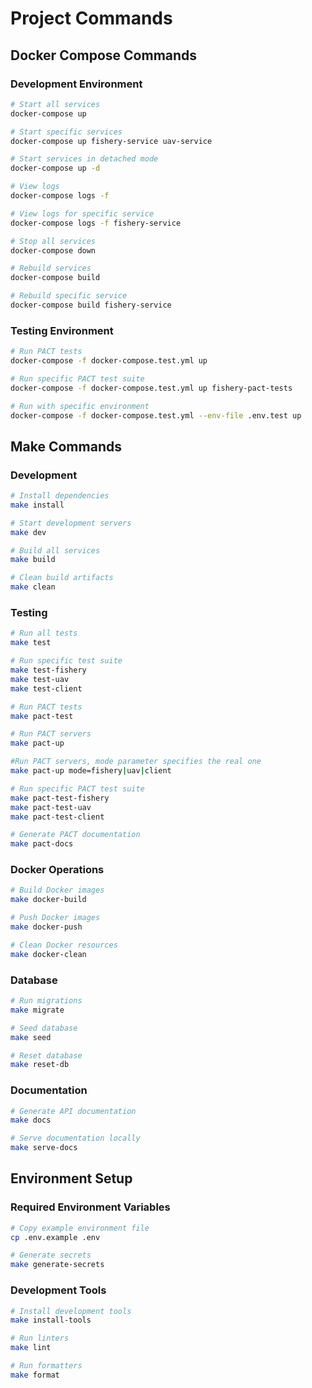 # Project Commands

## Docker Compose Commands

### Development Environment
```bash
# Start all services
docker-compose up

# Start specific services
docker-compose up fishery-service uav-service

# Start services in detached mode
docker-compose up -d

# View logs
docker-compose logs -f

# View logs for specific service
docker-compose logs -f fishery-service

# Stop all services
docker-compose down

# Rebuild services
docker-compose build

# Rebuild specific service
docker-compose build fishery-service
```

### Testing Environment
```bash
# Run PACT tests
docker-compose -f docker-compose.test.yml up

# Run specific PACT test suite
docker-compose -f docker-compose.test.yml up fishery-pact-tests

# Run with specific environment
docker-compose -f docker-compose.test.yml --env-file .env.test up
```

## Make Commands

### Development
```bash
# Install dependencies
make install

# Start development servers
make dev

# Build all services
make build

# Clean build artifacts
make clean
```

### Testing
```bash
# Run all tests
make test

# Run specific test suite
make test-fishery
make test-uav
make test-client

# Run PACT tests
make pact-test

# Run PACT servers
make pact-up

#Run PACT servers, mode parameter specifies the real one
make pact-up mode=fishery|uav|client

# Run specific PACT test suite
make pact-test-fishery
make pact-test-uav
make pact-test-client

# Generate PACT documentation
make pact-docs
```

### Docker Operations
```bash
# Build Docker images
make docker-build

# Push Docker images
make docker-push

# Clean Docker resources
make docker-clean
```

### Database
```bash
# Run migrations
make migrate

# Seed database
make seed

# Reset database
make reset-db
```

### Documentation
```bash
# Generate API documentation
make docs

# Serve documentation locally
make serve-docs
```

## Environment Setup

### Required Environment Variables
```bash
# Copy example environment file
cp .env.example .env

# Generate secrets
make generate-secrets
```

### Development Tools
```bash
# Install development tools
make install-tools

# Run linters
make lint

# Run formatters
make format
``` 